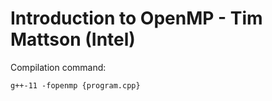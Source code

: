 # Introduction to OpenMP - Tim Mattson (Intel)

Compilation command:
```
g++-11 -fopenmp {program.cpp}
```
